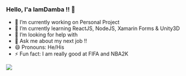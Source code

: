### Hello, I'a IamDamba !! 👋

- 🔭 I’m currently working on Personal Project
- 🌱 I’m currently learning ReactJS, NodeJS, Xamarin Forms & Unity3D
- 🤔 I’m looking for help with 
- 💬 Ask me about my next job !!
- 😄 Pronouns: He/His
- ⚡ Fun fact: I am really good at FIFA and NBA2K

<img src="https://github-readme-stats.vercel.app/api?username=iamdamba&&show_icons=true&title_color=ffffff&icon_color=bb2acf&text_color=daf7dc&bg_color=191919">
